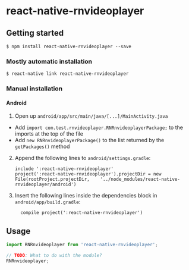 
# react-native-rnvideoplayer

## Getting started

`$ npm install react-native-rnvideoplayer --save`

### Mostly automatic installation

`$ react-native link react-native-rnvideoplayer`

### Manual installation


#### Android

1. Open up `android/app/src/main/java/[...]/MainActivity.java`
  - Add `import com.test.rnvideoplayer.RNRnvideoplayerPackage;` to the imports at the top of the file
  - Add `new RNRnvideoplayerPackage()` to the list returned by the `getPackages()` method
2. Append the following lines to `android/settings.gradle`:
  	```
  	include ':react-native-rnvideoplayer'
  	project(':react-native-rnvideoplayer').projectDir = new File(rootProject.projectDir, 	'../node_modules/react-native-rnvideoplayer/android')
  	```
3. Insert the following lines inside the dependencies block in `android/app/build.gradle`:
  	```
      compile project(':react-native-rnvideoplayer')
  	```


## Usage
```javascript
import RNRnvideoplayer from 'react-native-rnvideoplayer';

// TODO: What to do with the module?
RNRnvideoplayer;
```
  